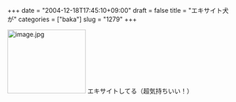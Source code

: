 +++
date = "2004-12-18T17:45:10+09:00"
draft = false
title = "エキサイト犬が"
categories = ["baka"]
slug = "1279"
+++

<img src="http://ieiriblog.jugem.cc/?image=4090" class="pict" width="176" height="144" alt="image.jpg" />
エキサイトしてる（超気持ちいい！）
